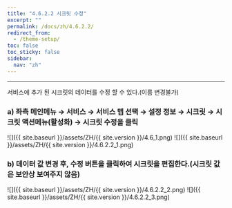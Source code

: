 ```yaml
---
title: "4.6.2.2 시크릿 수정"
excerpt: ""
permalink: /docs/zh/4.6.2.2/
redirect_from:
  - /theme-setup/
toc: false
toc_sticky: false
sidebar:
  nav: "zh"
---
```


---
서비스에 추가 된 시크릿의 데이터를 수정 할 수 있다.\(이름 변경불가\)

### a\) 좌측 메인메뉴 → 서비스 → 서비스 맵 선택 → 설정 정보 → 시크릿 → 시크릿 액션메뉴\(활성화\) →  시크릿 수정을 클릭
![]({{ site.baseurl }}/assets/ZH/{{ site.version }}/4.6_1.png)
![]({{ site.baseurl }}/assets/ZH/{{ site.version }}/4.6.2.2_1.png)

### b\) 데이터 값 변경 후, 수정 버튼을 클릭하여 시크릿을 편집한다.\(시크릿 값은 보안상 보여주지 않음\)
![]({{ site.baseurl }}/assets/ZH/{{ site.version }}/4.6.2.2_2.png)
![]({{ site.baseurl }}/assets/ZH/{{ site.version }}/4.6.2.2_3.png)
